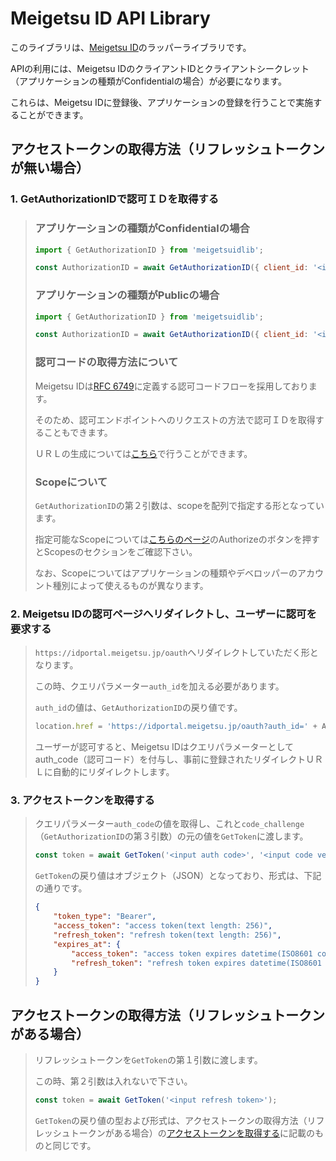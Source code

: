# Meigetsu ID API Library

このライブラリは、[Meigetsu ID](https://idportal.meigetsu.jp/)のラッパーライブラリです。

APIの利用には、Meigetsu IDのクライアントIDとクライアントシークレット（アプリケーションの種類がConfidentialの場合）が必要になります。

これらは、Meigetsu IDに登録後、アプリケーションの登録を行うことで実施することができます。

## アクセストークンの取得方法（リフレッシュトークンが無い場合）

### 1. GetAuthorizationIDで認可ＩＤを取得する

> ### アプリケーションの種類がConfidentialの場合
>
>```javascript
>import { GetAuthorizationID } from 'meigetsuidlib';
>
>const AuthorizationID = await GetAuthorizationID({ client_id: '<input your app client id>', client_secret: '<input your app client secret>', redirect_uri: '<input your app entried redirect uri>' }, [ 'user.read', 'user.write' ], '<input PKCE hashed value>', '<input PKCE hash method>');
>```
>
> ### アプリケーションの種類がPublicの場合
>
>```javascript
>import { GetAuthorizationID } from 'meigetsuidlib';
>
>const AuthorizationID = await GetAuthorizationID({ client_id: '<input your app client id>', redirect_uri: '<input your app entried redirect uri>' }, [ 'user.read', 'user.write' ], '<input PKCE hashed value>', '<input PKCE hash method>');
>```
>
> ### 認可コードの取得方法について
>
> Meigetsu IDは[RFC 6749](https://datatracker.ietf.org/doc/html/rfc6749)に定義する認可コードフローを採用しております。
>
> そのため、認可エンドポイントへのリクエストの方法で認可ＩＤを取得することもできます。
>
> ＵＲＬの生成については[こちら](https://idportal.meigetsu.jp/api/urlgen)で行うことができます。
>
> ### Scopeについて
>  
> `GetAuthorizationID`の第２引数は、scopeを配列で指定する形となっています。
>
> 指定可能なScopeについては[こちらのページ](https://idportal.meigetsu.jp/api/spec)のAuthorizeのボタンを押すとScopesのセクションをご確認下さい。
>
> なお、Scopeについてはアプリケーションの種類やデベロッパーのアカウント種別によって使えるものが異なります。
>

### 2. Meigetsu IDの認可ページへリダイレクトし、ユーザーに認可を要求する

> `https://idportal.meigetsu.jp/oauth`へリダイレクトしていただく形となります。
>
> この時、クエリパラメーター`auth_id`を加える必要があります。
>
> `auth_id`の値は、`GetAuthorizationID`の戻り値です。
>
> ```javascript
> location.href = 'https://idportal.meigetsu.jp/oauth?auth_id=' + AuthorizationID;
> ```
>
> ユーザーが認可すると、Meigetsu IDはクエリパラメーターとしてauth_code（認可コード）を付与し、事前に登録されたリダイレクトＵＲＬに自動的にリダイレクトします。
>

### 3. アクセストークンを取得する

> クエリパラメーター`auth_code`の値を取得し、これと`code_challenge`（`GetAuthorizationID`の第３引数）の元の値を`GetToken`に渡します。
>
> ```javascript
> const token = await GetToken('<input auth code>', '<input code verifier>');
> ```
>
> `GetToken`の戻り値はオブジェクト（JSON）となっており、形式は、下記の通りです。
>
> ```json
> {
>     "token_type": "Bearer",
>     "access_token": "access token(text length: 256)",
>     "refresh_token": "refresh token(text length: 256)",
>     "expires_at": {
>         "access_token": "access token expires datetime(ISO8601 compliant)",
>         "refresh_token": "refresh token expires datetime(ISO8601 compliant"
>     }
> }
> ```

## アクセストークンの取得方法（リフレッシュトークンがある場合）

> リフレッシュトークンを`GetToken`の第１引数に渡します。
>
> この時、第２引数は入れないで下さい。
>
> ```javascript
> const token = await GetToken('<input refresh token>');
> ```
>
> `GetToken`の戻り値の型および形式は、アクセストークンの取得方法（リフレッシュトークンがある場合）の[アクセストークンを取得する](#3-アクセストークンを取得する)に記載のものと同じです。
